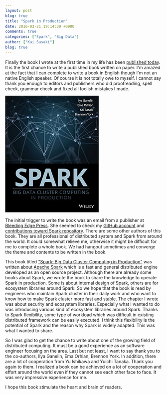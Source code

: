 ```yaml
---
layout: post
blog: true
title: "Spark in Production"
date: 2016-03-21 19:14:39 +0900
comments: true
categories: ["Spark", "Big Data"]
author: ["Kai Sasaki"]
blog: true
---
```


Finally the book I wrote at the first time in my life has been [published today](http://amzn.com/1119254019). It is the first chance to write a published book written on paper.
I'm amazed at the fact that I can complete to write a book in English though I'm not an native English speaker. Of course it is not totally owe to myself.
I cannot say thank you enough to editors and publishers who did proofreading, spell check, grammar check and fixed all foolish mistakes I made.

[![Spark in Production](/images/posts/2016-03-21-spark-in-production/spark_in_production.png)](http://amzn.com/1119254019)

<!-- more -->

The initial trigger to write the book was an email from a publisher at [Bleeding Edge Press](http://www.bleedingedgepress.com/).
She seemed to check my [GitHub account](https://github.com/Lewuathe) and [contributions toward Spark repository](https://github.com/apache/spark/commits?author=Lewuathe).
There are some other authors of this book. They are all professional of distributed system and Spark from around the world.
It could somewhat relieve me, otherwise it might be difficult for me to complete a whole book. We had hangout sometimes and converge
the theme and contents to be written in the book.

This book titled ["Spark: Big Data Cluster Computing in Production"](http://amzn.com/1119254019) was written about [Apache Spark](https://spark.apache.org/)
which is a fast and general distributed engine developed as an open source project. Although there are already some books about Spark, we wrote the book to share
the knowledge to operate Spark in production. Some is about internal design of Spark, others are for ecosystem libraries around Spark. So we hope that
the book is read by engineers who maintain Spark cluster in their daily work and who want to know how to make Spark cluster more fast and stable.
The chapter I wrote was about security and ecosystem libraries. Especially what I wanted to do was introducing various kind of ecosystem libraries around Spark.
Thanks to Spark flexibility, some type of workload which was difficult in existing distributed framework can be easily executed.
I think this flexibility is the potential of Spark and the reason why Spark is widely adapted. This was what I wanted to share.

So I was glad to get the chance to write about one of the growing field of distributed computing. It must be a good experience as an software engineer focusing on the area.
Last but not least, I want to say thank you to the co-authors, Ilya Ganelin, Ema Orhian, Brennon York. In addition, there are a lot of cooperation from Yu Ishikawa and Yuichi Tanaka.
Thank you again to them. I realized a book can be achieved on a lot of cooperation and effort around the world even if they cannot see each other face to face.
It was very impressive experience for me.

I hope this book stimulate the heart and brain of readers.

